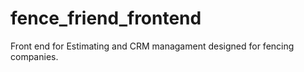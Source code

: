 # fence_friend_frontend
Front end for Estimating and CRM managament designed for fencing companies.
